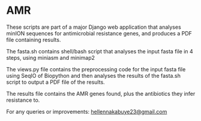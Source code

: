 # AMR

These scripts are part of a major Django web application that analyses minION sequences for antimicrobial resistance genes, and produces a PDF file containing results.

The fasta.sh contains shell/bash script that analyses the input fasta file in 4 steps, using miniasm and minimap2

The views.py file contains the preprocessing code for the input fasta file using SeqIO of Biopython and then analyses the results of the fasta.sh script to output a PDF file of the results.

The results file contains the AMR genes found, plus the antibiotics they infer resistance to.

For any queries or improvements: hellennakabuye23@gmail.com
